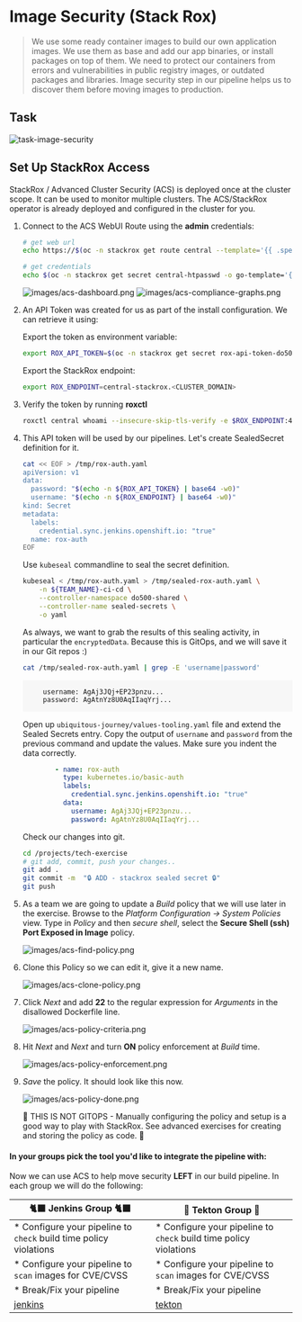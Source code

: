 # Image Security (Stack Rox)

> We use some ready container images to build our own application images. We use them as base and add our app binaries, or install packages on top of them. We need to protect our containers from errors and vulnerabilities in public registry images, or outdated packages and libraries. Image security step in our pipeline helps us to discover them before moving images to production.

## Task

![task-image-security](./images/task-image-security.png)

## Set Up StackRox Access

StackRox / Advanced Cluster Security (ACS) is deployed once at the cluster scope. It can be used to monitor multiple clusters. The ACS/StackRox operator is already deployed and configured in the cluster for you.

1. Connect to the ACS WebUI Route using the **admin** credentials:

    ```bash
    # get web url
    echo https://$(oc -n stackrox get route central --template='{{ .spec.host }}')
    ```

    ```bash
    # get credentials
    echo $(oc -n stackrox get secret central-htpasswd -o go-template='{{index .data "password" | base64decode}}')
    ```

    ![images/acs-dashboard.png](images/acs-dashboard.png)
    ![images/acs-compliance-graphs.png](images/acs-compliance-graphs.png)

2. An API Token was created for us as part of the install configuration. We can retrieve it using:

    Export the token as environment variable:

    ```bash
    export ROX_API_TOKEN=$(oc -n stackrox get secret rox-api-token-do500 -o go-template='{{index .data "token" | base64decode}}')
    ```

    Export the StackRox endpoint:

    ```bash
    export ROX_ENDPOINT=central-stackrox.<CLUSTER_DOMAIN>
    ```

3. Verify the token by running **roxctl**

    ```bash
    roxctl central whoami --insecure-skip-tls-verify -e $ROX_ENDPOINT:443
    ```

4. This API token will be used by our pipelines. Let's create SealedSecret definition for it.

    ```bash
    cat << EOF > /tmp/rox-auth.yaml
    apiVersion: v1
    data:
      password: "$(echo -n ${ROX_API_TOKEN} | base64 -w0)"
      username: "$(echo -n ${ROX_ENDPOINT} | base64 -w0)"
    kind: Secret
    metadata:
      labels:
        credential.sync.jenkins.openshift.io: "true"
      name: rox-auth
    EOF
    ```

    Use `kubeseal` commandline to seal the secret definition.

    ```bash
    kubeseal < /tmp/rox-auth.yaml > /tmp/sealed-rox-auth.yaml \
        -n ${TEAM_NAME}-ci-cd \
        --controller-namespace do500-shared \
        --controller-name sealed-secrets \
        -o yaml
    ```

    As always, we want to grab the results of this sealing activity, in particular the `encryptedData`. Because this is GitOps, and we will save it in our Git repos :)

    ```bash
    cat /tmp/sealed-rox-auth.yaml | grep -E 'username|password'
    ```

    <div class="highlight" style="background: #f7f7f7">
    <pre><code class="language-yaml">
        username: AgAj3JQj+EP23pnzu...
        password: AgAtnYz8U0AqIIaqYrj...
    </code></pre></div>

    Open up `ubiquitous-journey/values-tooling.yaml` file and extend the Sealed Secrets entry. Copy the output of `username` and `password` from the previous command and update the values. Make sure you indent the data correctly.

    ```yaml
            - name: rox-auth
              type: kubernetes.io/basic-auth
              labels:
                credential.sync.jenkins.openshift.io: "true"
              data:
                username: AgAj3JQj+EP23pnzu...
                password: AgAtnYz8U0AqIIaqYrj...
    ```

    Check our changes into git.

    ```bash
    cd /projects/tech-exercise
    # git add, commit, push your changes..
    git add .
    git commit -m  "🔒 ADD - stackrox sealed secret 🔒"
    git push
    ```

5. As a team we are going to update a *Build* policy that we will use later in the exercise. Browse to the *Platform Configuration -> System Policies* view. Type in *Policy* and then *secure shell*, select the **Secure Shell (ssh) Port Exposed in Image** policy.

    ![images/acs-find-policy.png](images/acs-find-policy.png)

6. Clone this Policy so we can edit it, give it a new name.

    ![images/acs-clone-policy.png](images/acs-clone-policy.png)

7. Click *Next* and add **22** to the regular expression for *Arguments* in the disallowed Dockerfile line.

    ![images/acs-policy-criteria.png](images/acs-policy-criteria.png)

8. Hit *Next* and *Next* and turn **ON** policy enforcement at *Build* time.

    ![images/acs-policy-enforcement.png](images/acs-policy-enforcement.png)

9. *Save* the policy. It should look like this now.

    ![images/acs-policy-done.png](images/acs-policy-done.png)

    <p class="tip">
    🐌 THIS IS NOT GITOPS - Manually configuring the policy and setup is a good way to play with StackRox. See advanced exercises for creating and storing the policy as code. 🐎
    </p>

#### In your groups pick the tool you'd like to integrate the pipeline with:

Now we can use ACS to help move security **LEFT** in our build pipeline. In each group we will do the following:

| 🐈‍⬛ **Jenkins Group** 🐈‍⬛  |  🐅 **Tekton Group** 🐅 |
|-----------------------|----------------------------|
| * Configure your pipeline to `check` build time policy violations | * Configure your pipeline to `check` build time policy violations |
| * Configure your pipeline to `scan` images for CVE/CVSS | * Configure your pipeline to `scan` images for CVE/CVSS |
| * Break/Fix your pipeline | * Break/Fix your pipeline |
| <span style="color:blue;">[jenkins](3-revenge-of-the-automated-testing/7a-jenkins.md)</span> | <span style="color:blue;">[tekton](3-revenge-of-the-automated-testing/7b-tekton.md)</span> |
